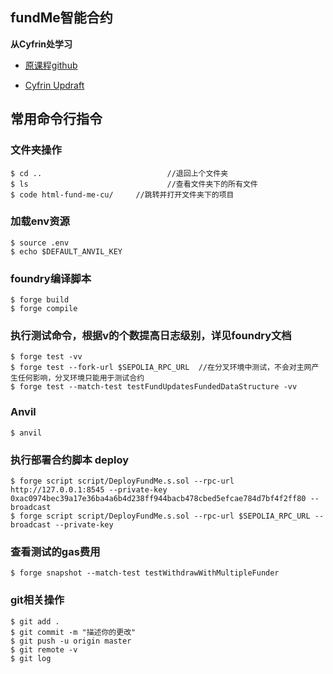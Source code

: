 ## fundMe智能合约

**从Cyfrin处学习**

- [原课程github](https://github.com/Cyfrin/foundry-fund-me-cu)

- [Cyfrin Updraft](https://updraft.cyfrin.io/courses)

## 常用命令行指令

### 文件夹操作

```shell
$ cd ..                            //退回上个文件夹
$ ls                               //查看文件夹下的所有文件
$ code html-fund-me-cu/     //跳转并打开文件夹下的项目
```

### 加载env资源

```shell
$ source .env
$ echo $DEFAULT_ANVIL_KEY
```

### foundry编译脚本

```shell
$ forge build
$ forge compile
```

### 执行测试命令，根据v的个数提高日志级别，详见foundry文档

```shell
$ forge test -vv
$ forge test --fork-url $SEPOLIA_RPC_URL  //在分叉环境中测试，不会对主网产生任何影响，分叉环境只能用于测试合约
$ forge test --match-test testFundUpdatesFundedDataStructure -vv
```

### Anvil

```shell
$ anvil
```

### 执行部署合约脚本 deploy 

```shell
$ forge script script/DeployFundMe.s.sol --rpc-url http://127.0.0.1:8545 --private-key 0xac0974bec39a17e36ba4a6b4d238ff944bacb478cbed5efcae784d7bf4f2ff80 --broadcast 
$ forge script script/DeployFundMe.s.sol --rpc-url $SEPOLIA_RPC_URL --broadcast --private-key 
```

### 查看测试的gas费用

```shell
$ forge snapshot --match-test testWithdrawWithMultipleFunder
```

### git相关操作

```shell
$ git add .
$ git commit -m "描述你的更改"
$ git push -u origin master 
$ git remote -v 
$ git log
```
